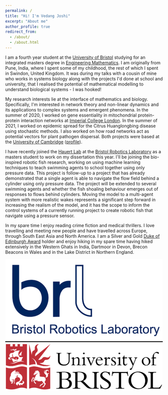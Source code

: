 ```yaml
---
permalink: /
title: "Hi! I'm Vedang Joshi"
excerpt: "About me"
author_profile: true
redirect_from: 
  - /about/
  - /about.html
---
```


I am a fourth year student at the [University of Bristol](https://www.bristol.ac.uk) studying for an integrated masters degree in [Engineering Mathematics](http://www.bristol.ac.uk/engineering/departments/engineering-mathematics/). I am originally from Pune, India, where I spent some of my childhood, the rest of which I spent in Swindon, United Kingdom. It was during my talks with a cousin of mine who works in systems biology along with the projects I'd done at school and university, that I realised the potential of mathematical modelling to understand biological systems - I was hooked! 

My research interests lie at the interface of mathematics and biology. Specifically, I'm interested in network theory and non-linear dynamics and its applications to complex systems and emergent phenomena. In the summer of 2020, I worked on gene essentiality in mitochondrial protein-protein interaction networks at [Imperial College London](https://www.imperial.ac.uk/biomathematics-group/). In the summer of 2021, I worked on epidemic spread for the Citrus Huanglongbing disease using stochastic methods. I also worked on how road networks act as potential vectors for plant pathogen dispersal. Both projects were based at the [University of Cambridge](https://plantepidemics.github.io) ([profile](https://www.plantsci.cam.ac.uk/staff/mr-vedang-joshi)).

I have recently joined the [Hauert Lab](https://hauertlab.com) at the [Bristol Robotics Laboratory](https://www.bristolroboticslab.com) as a masters student to work on my dissertation this year. I'll be joining the bio-inspired robotic fish research, working on using machine learning techniques to teach swimming agents to school together using only pressure data. This project is follow-up to a project that has already demonstrated that a single agent is able to navigate the flow field behind a cylinder using only pressure data. The project will be extended to several swimming agents and whether the fish shoaling behaviour emerges out of responses to flows behind cylinders. Moving the model to a multi-agent system with more realistic wakes represents a significant step forward in increasing the realism of the model, and it has the scope to inform the control systems of a currently running project to create robotic fish that navigate using a pressure sensor.

In my spare time I enjoy reading crime fiction and medical thrillers. I love travelling and meeting new people and have travelled across Europe, through South East Asia and North America. I am a Silver and Gold [Duke of Edinburgh Award](https://www.dofe.org/about/) holder and enjoy hiking in my spare time having hiked extensively in the Western Ghats in India, Dartmoor in Devon, Brecon Beacons in Wales and in the Lake District in Northern England. 






![Editing a markdown file for a talk](/images/BRL-SNI-1920w.png) ![Editing a markdown file for a talk](/images/University_of_Bristol_logo.png)



